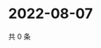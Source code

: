 # 2022-08-07

共 0 条

<!-- BEGIN WEIBO -->
<!-- 最后更新时间 Sun Aug 07 2022 00:20:32 GMT+0800 (China Standard Time) -->

<!-- END WEIBO -->
